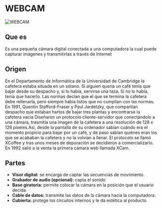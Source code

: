 # WEBCAM
![WEBCAM](https://images-na.ssl-images-amazon.com/images/I/31dTbIWyXEL._SX355_.jpg)
 ## Que es
 Es una pequeña cámara digital conectada a una computadora la cual puede capturar imágenes y transmitirlas a través de Internet
 
 ## Origen
 En el Departamento de Informática de la Universidad de Cambridge la cafetera estaba situada en un sótano. Si alguien quería un café tenía que bajar desde su despacho y, si lo había, servirse una taza. Si no lo había, tenía que hacerlo. Las normas decían que el que se termina la cafetera debe rellenarla, pero siempre había listos que no cumplían con las normas.
 En 1991, Quentin Stafford-Fraser y Paul Jardetzky, que compartían despacho que estaban hartos de bajar tres plantas y encontrarse la cafetera vacía
 Diseñaron un protocolo cliente-servidor que conectándolo a una cámara, trasmitía una imagen de la cafetera a una resolución de 128 x 128 píxeles.Así, desde la pantalla de su ordenador sabían cuándo era el momento propicio para bajar por un café, y de paso sabían quiénes eran los que se acababan la cafetera y no la volvían a llenar. El protocolo se llamó XCoffee y tras unos meses de depuración se decidieron a comercializarlo. En 1992 salió a la venta la primera cámara web llamada XCam.

## Partes
-  **Visor digital:** se encarga de captar las secuencias de movimiento.
- **Grabador de audio (opcional):** capta el sonido
- **Base giratoria:** permite colocar la cámara en la posición que el usuario decida.
- **Cable de datos:** transmite las datos de la cámara hacia la computadora.
- **Cubierta:** protege los circuitos internos y le da estética al producto.


 
